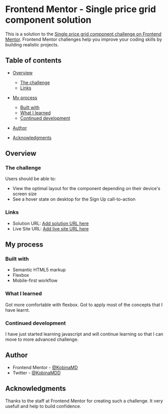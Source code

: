 # Frontend Mentor - Single price grid component solution

This is a solution to the [Single price grid component challenge on Frontend Mentor](https://www.frontendmentor.io/challenges/single-price-grid-component-5ce41129d0ff452fec5abbbc). Frontend Mentor challenges help you improve your coding skills by building realistic projects. 

## Table of contents

- [Overview](#overview)
  - [The challenge](#the-challenge)
  - [Links](#links)
- [My process](#my-process)
  - [Built with](#built-with)
  - [What I learned](#what-i-learned)
  - [Continued development](#continued-development)
 
- [Author](#author)
- [Acknowledgments](#acknowledgments)



## Overview

### The challenge

Users should be able to:

- View the optimal layout for the component depending on their device's screen size
- See a hover state on desktop for the Sign Up call-to-action



### Links

- Solution URL: [Add solution URL here](https://your-solution-url.com)
- Live Site URL: [Add live site URL here](https://your-live-site-url.com)

## My process

### Built with

- Semantic HTML5 markup
- Flexbox
- Mobile-first workflow



### What I learned

Got more comfortable with flexbox. Got to apply most of the concepts that I have learnt.

### Continued development

I have just started learning javascript and will continue learning so that I can move to more advanced challenge.


## Author


- Frontend Mentor - [@KobinaMD](https://www.frontendmentor.io/profile/KobinaMD)
- Twitter - [@KobinaMDD](https://www.twitter.com/KobinaMDD)


## Acknowledgments

Thanks to the staff at Frontend Mentor for creating such a challenge. It very usefull and help to build confidence.



